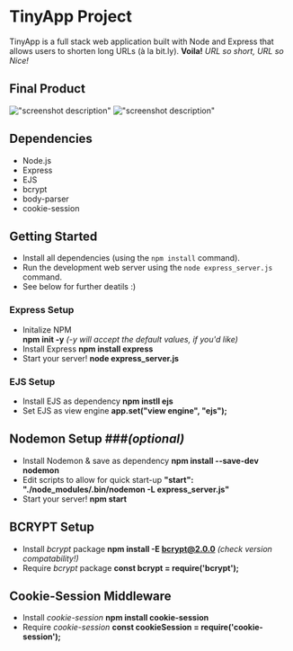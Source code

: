 # TinyApp Project

TinyApp is a full stack web application built with Node and Express that allows users to shorten long URLs (à la bit.ly). **Voila!** *URL so short, URL so Nice!*

## Final Product

!["screenshot description"](#)
!["screenshot description"](#)

## Dependencies

- Node.js
- Express
- EJS
- bcrypt
- body-parser
- cookie-session

## Getting Started

- Install all dependencies (using the `npm install` command).
- Run the development web server using the `node express_server.js` command.
- See below for further deatils :) 


### Express Setup

- Initalize NPM  
	**npm init -y** *(-y will accept the default values, if you'd like)*
- Install Express
	**npm install express**
- Start your server!
	**node express_server.js**

### EJS Setup

- Install EJS as dependency 
	**npm instll ejs**
- Set EJS as view engine
	**app.set("view engine", "ejs");**

## Nodemon Setup ###*(optional)*

- Install Nodemon & save as dependency 
	**npm install --save-dev nodemon**
- Edit scripts to allow for quick start-up
	**"start": "./node_modules/.bin/nodemon -L express_server.js"**
- Start your server!
	**npm start**

## BCRYPT Setup

- Install *bcrypt* package
	**npm install -E bcrypt@2.0.0** *(check version compatability!)*
- Require *bcrypt* package
	**const bcrypt = require('bcrypt');**

## Cookie-Session Middleware

- Install *cookie-session*
	**npm install cookie-session**
- Require *cookie-session*
	**const cookieSession = require('cookie-session');**










